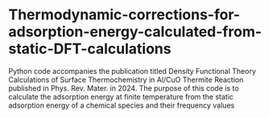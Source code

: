 # Thermodynamic-corrections-for-adsorption-energy-calculated-from-static-DFT-calculations
Python code accompanies the publication titled Density Functional Theory Calculations of Surface Thermochemistry in Al/CuO Thermite Reaction published in Phys. Rev. Mater. in 2024. The purpose of this code is to calculate the adsorption energy at finite temperature from the static adsorption energy of a chemical species and their frequency values
